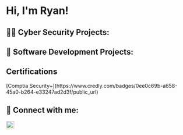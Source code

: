 <h1>Hi, I'm Ryan! 
<h2>👨‍💻 Cyber Security Projects:</h2>

  
<h2>🔭 Software Development Projects:</h2>
  
<h2>Certifications</h2>
[Comptia Security+](https://www.credly.com/badges/0ee0c69b-a658-45a0-b264-e33247ad2d3f/public_url)
  

<h2> 🤳 Connect with me:</h2>

[<img align="left" alt="JoshMadakor | Twitter" width="22px" src="https://cdn.jsdelivr.net/npm/simple-icons@v3/icons/twitter.svg" />][twitter]


[twitter]: https://twitter.com/RyanAWhite74
